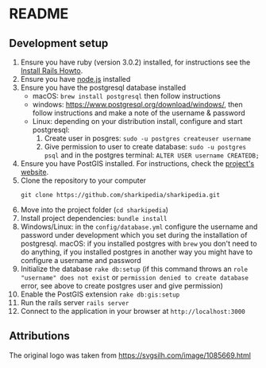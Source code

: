# README

## Development setup

1. Ensure you have ruby (version 3.0.2) installed, for instructions see the
    [Install Rails Howto](http://installrails.com).
1. Ensure you have [node.js](https://nodejs.org/en/) installed
1. Ensure you have the postgresql database installed
    - macOS: `brew install postgresql` then follow instructions
    - windows: https://www.postgresql.org/download/windows/, then follow
       instructions and make a note of the username & password
    - Linux: depending on your distribution install, configure and start
       postgresql:
        1. Create user in posgres: `sudo -u postgres createuser username`
        1. Give permission to user to create database:  `sudo -u postgres psql`
            and in the postgres terminal: `ALTER USER username CREATEDB;`
1. Ensure you have PostGIS installed. For instructions, check the
    [project's website](https://postgis.net/install/).
1. Clone the repository to your computer
    ```
    git clone https://github.com/sharkipedia/sharkipedia.git
    ```
1. Move into the project folder (`cd sharkipedia`)
1. Install project dependencies: `bundle install`
1. Windows/Linux: in the `config/database.yml` configure the username and
   password under development which you set during the installation of
   postgresql.
   macOS: if you installed postgres with `brew` you don't need to do anything,
   if you installed postgres in another way you might have to configure
   a username and password
1. Initialize the database `rake db:setup` (if this command throws an
    `role "username" does not exist` or `permission denied to create database`
    error, see above to create postgres user and give permission)
1. Enable the PostGIS extension `rake db:gis:setup`
1. Run the rails server `rails server`
1. Connect to the application in your browser at `http://localhost:3000`


## Attributions

The original logo was taken from https://svgsilh.com/image/1085669.html
